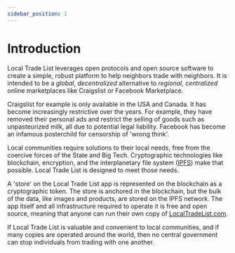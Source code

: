 ```yaml
---
sidebar_position: 1
---
```


# Introduction

Local Trade List leverages open protocols and open source software to create a simple, robust platform to help neighbors trade with neighbors. It is intended to be a *global*, *decentralized* alternative to *regional*, *centralized* online marketplaces like Craigslist or Facebook Marketplace.

Craigslist for example is only available in the USA and Canada. It has become increasingly restrictive over the years. For example, they have removed their personal ads and restrict the selling of goods such as unpasteurized milk, all due to potential legal liability. Facebook has become an infamous posterchild for censorship of 'wrong think'.

Local communities require solutions to their local needs, free from the coercive forces of the State and Big Tech. Cryptographic technologies like blockchain, encryption, and the interplanetary file system ([IPFS](https://ipfs.io)) make that possible. Local Trade List is designed to meet those needs.

A 'store' on the Local Trade List app is represented on the blockchain as a cryptographic token. The store is anchored in the blockchain, but the bulk of the data, like images and products, are stored on the IPFS network. The app itself and all infrastructure required to operate it is free and open source, meaning that anyone can run their own copy of [LocalTradeList.com](https://localtradelist.com).

If Local Trade List is valuable and convenient to local communities, and if many copies are operated around the world, then no central government can stop individuals from trading with one another.
